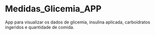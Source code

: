 # Medidas_Glicemia_APP
App para visualizar os dados de glicemia, insulina aplicada, carboidratos ingeridos e quantidade de comida. 
